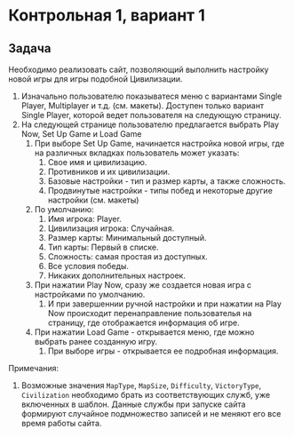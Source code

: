 # Контрольная 1, вариант 1

## Задача

Необходимо реализовать сайт, позволяющий выполнить настройку новой игры для игры подобной Цивилизации.

1. Изначально пользователю показыватеся меню с вариантами Single Player, Multiplayer и т.д. (см. макеты). Доступен только вариант Single Player, которой ведет пользователя на следующую страницу.
2. На следующей странице пользователю предлагается выбрать Play Now, Set Up Game и Load Game
   1. При выборе Set Up Game, начинается настройка новой игры, где на различных вкладках пользователь может указать:
      1. Свое имя и цивилизацию.
      2. Противников и их цивилизации.
      3. Базовые настройки - тип и размер карты, а также сложность.
      4. Продвинутые настройки - типы побед и некоторые другие настройки (см. макеты)
   2. По умолчанию:
      1. Имя игрока: Player.
      2. Цивилизация игрока: Случайная.
      3. Размер карты: Минимальный доступный.
      4. Тип карты: Первый в списке.
      5. Сложность: самая простая из доступных.
      6. Все условия победы.
      7. Никаких дополнительных настроек.
   3. При нажатии Play Now, сразу же создается новая игра с настройками по умолчанию.
      1. И при завершеннии ручной настройки и при нажатии на Play Now происходит перенаправление пользователья на страницу, где отображается информация об игре.
   4. При нажатии Load Game - открывается меню, где можно выбрать ранее созданную игру.
      1. При выборе игры - открывается ее подробная информация.

Примечания:
1. Возможные значения `MapType`, `MapSize`, `Difficulty`, `VictoryType`, `Civilization` необходимо брать из соответствующих служб, уже включенных в шаблон. Данные службы при запуске сайта формируют случайное подмножество записей и не меняют его все время работы сайта.